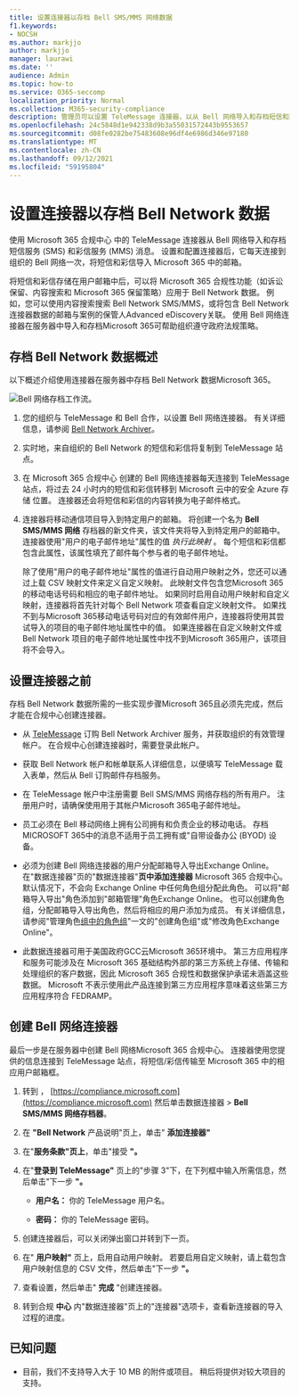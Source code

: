 ```yaml
---
title: 设置连接器以存档 Bell SMS/MMS 网络数据
f1.keywords:
- NOCSH
ms.author: markjjo
author: markjjo
manager: laurawi
ms.date: ''
audience: Admin
ms.topic: how-to
ms.service: O365-seccomp
localization_priority: Normal
ms.collection: M365-security-compliance
description: 管理员可以设置 TeleMessage 连接器，以从 Bell 网络导入和存档短信和彩信数据。 这样，您就可以在 Microsoft 365 中存档来自第三方数据源的数据，以便您可以使用合规性功能（如合法保留、内容搜索和保留策略）来管理组织的第三方数据。
ms.openlocfilehash: 24c5848d1e942338d9b3a55031572443b9553657
ms.sourcegitcommit: d08fe0282be75483608e96df4e6986d346e97180
ms.translationtype: MT
ms.contentlocale: zh-CN
ms.lasthandoff: 09/12/2021
ms.locfileid: "59195804"
---
```

# <a name="set-up-a-connector-to-archive-bell-network-data"></a>设置连接器以存档 Bell Network 数据

使用 Microsoft 365 合规中心 中的 TeleMessage 连接器从 Bell 网络导入和存档短信服务 (SMS) 和彩信服务 (MMS) 消息。 设置和配置连接器后，它每天连接到组织的 Bell 网络一次，将短信和彩信导入 Microsoft 365 中的邮箱。

将短信和彩信存储在用户邮箱中后，可以将 Microsoft 365 合规性功能（如诉讼保留、内容搜索和 Microsoft 365 保留策略）应用于 Bell Network 数据。 例如，您可以使用内容搜索搜索 Bell Network SMS/MMS，或将包含 Bell Network 连接器数据的邮箱与案例的保管人Advanced eDiscovery关联。 使用 Bell 网络连接器在服务器中导入和存档Microsoft 365可帮助组织遵守政府法规策略。

## <a name="overview-of-archiving-bell-network-data"></a>存档 Bell Network 数据概述

以下概述介绍使用连接器在服务器中存档 Bell Network 数据Microsoft 365。

![Bell 网络存档工作流。](../media/BellNetworkConnectorWorkflow.png)

1. 您的组织与 TeleMessage 和 Bell 合作，以设置 Bell 网络连接器。 有关详细信息，请参阅 [Bell Network Archiver](https://www.telemessage.com/office365-activation-for-bell-network-archiver)。

2. 实时地，来自组织的 Bell Network 的短信和彩信将复制到 TeleMessage 站点。

3. 在 Microsoft 365 合规中心 创建的 Bell 网络连接器每天连接到 TeleMessage 站点，将过去 24 小时内的短信和彩信转移到 Microsoft 云中的安全 Azure 存储 位置。 连接器还会将短信和彩信的内容转换为电子邮件格式。

4. 连接器将移动通信项目导入到特定用户的邮箱。 将创建一个名为 **Bell SMS/MMS 网络** 存档器的新文件夹，该文件夹将导入到特定用户的邮箱中。 连接器使用"用户的电子邮件地址"属性的值 *执行此映射* 。 每个短信和彩信都包含此属性，该属性填充了邮件每个参与者的电子邮件地址。

   除了使用"用户的电子邮件地址"属性的值进行自动用户映射之外，您还可以通过上载 CSV 映射文件来定义自定义映射。 此映射文件包含您Microsoft 365的移动电话号码和相应的电子邮件地址。 如果同时启用自动用户映射和自定义映射，连接器将首先针对每个 Bell Network 项查看自定义映射文件。 如果找不到与Microsoft 365移动电话号码对应的有效邮件用户，连接器将使用其尝试导入的项目的电子邮件地址属性中的值。 如果连接器在自定义映射文件或 Bell Network 项目的电子邮件地址属性中找不到Microsoft 365用户，该项目将不会导入。

## <a name="before-you-set-up-a-connector"></a>设置连接器之前

存档 Bell Network 数据所需的一些实现步骤Microsoft 365且必须先完成，然后才能在合规中心创建连接器。

- 从 [TeleMessage](https://www.telemessage.com/mobile-archiver/order-mobile-archiver-for-o365/) 订购 Bell Network Archiver 服务，并获取组织的有效管理帐户。 在合规中心创建连接器时，需要登录此帐户。

- 获取 Bell Network 帐户和帐单联系人详细信息，以便填写 TeleMessage 载入表单，然后从 Bell 订购邮件存档服务。

- 在 TeleMessage 帐户中注册需要 Bell SMS/MMS 网络存档的所有用户。 注册用户时，请确保使用用于其帐户Microsoft 365电子邮件地址。

- 员工必须在 Bell 移动网络上拥有公司拥有和负责企业的移动电话。 存档MICROSOFT 365中的消息不适用于员工拥有或"自带设备办公 (BYOD) 设备。

- 必须为创建 Bell 网络连接器的用户分配邮箱导入导出Exchange Online。 在"数据连接器"页的"数据连接器"**页中添加连接器** Microsoft 365 合规中心。 默认情况下，不会向 Exchange Online 中任何角色组分配此角色。 可以将"邮箱导入导出"角色添加到"邮箱管理"角色Exchange Online。 也可以创建角色组，分配邮箱导入导出角色，然后将相应的用户添加为成员。 有关详细信息，请参阅"管理角色[组中的角色组](/Exchange/permissions-exo/role-groups#create-role-groups)"[](/Exchange/permissions-exo/role-groups#modify-role-groups)一文的"创建角色组"或"修改角色Exchange Online"。

- 此数据连接器可用于美国政府GCC云Microsoft 365环境中。 第三方应用程序和服务可能涉及在 Microsoft 365 基础结构外部的第三方系统上存储、传输和处理组织的客户数据，因此 Microsoft 365 合规性和数据保护承诺未涵盖这些数据。 Microsoft 不表示使用此产品连接到第三方应用程序意味着这些第三方应用程序符合 FEDRAMP。

## <a name="create-a-bell-network-connector"></a>创建 Bell 网络连接器

最后一步是在服务器中创建 Bell 网络Microsoft 365 合规中心。 连接器使用您提供的信息连接到 TeleMessage 站点，将短信/彩信传输至 Microsoft 365 中的相应用户邮箱框。

1. 转到 ， [https://compliance.microsoft.com](https://compliance.microsoft.com) 然后单击数据连接器  >  **Bell SMS/MMS 网络存档器**。

2. 在 **"Bell Network** 产品说明"页上，单击" **添加连接器"**

3. 在"**服务条款"页上**，单击"接受 **"。**

4. 在"**登录到 TeleMessage"** 页上的"步骤 3"下，在下列框中输入所需信息，然后单击"下一步 **"。**

   - **用户名：** 你的 TeleMessage 用户名。

   - **密码：** 你的 TeleMessage 密码。

5. 创建连接器后，可以关闭弹出窗口并转到下一页。

6. 在" **用户映射"** 页上，启用自动用户映射。 若要启用自定义映射，请上载包含用户映射信息的 CSV 文件，然后单击"下一步 **"。**

7. 查看设置，然后单击" **完成** "创建连接器。

8. 转到合规 **中心** 内"数据连接器"页上的"连接器"选项卡，查看新连接器的导入过程的进度。

## <a name="known-issues"></a>已知问题

- 目前，我们不支持导入大于 10 MB 的附件或项目。 稍后将提供对较大项目的支持。
